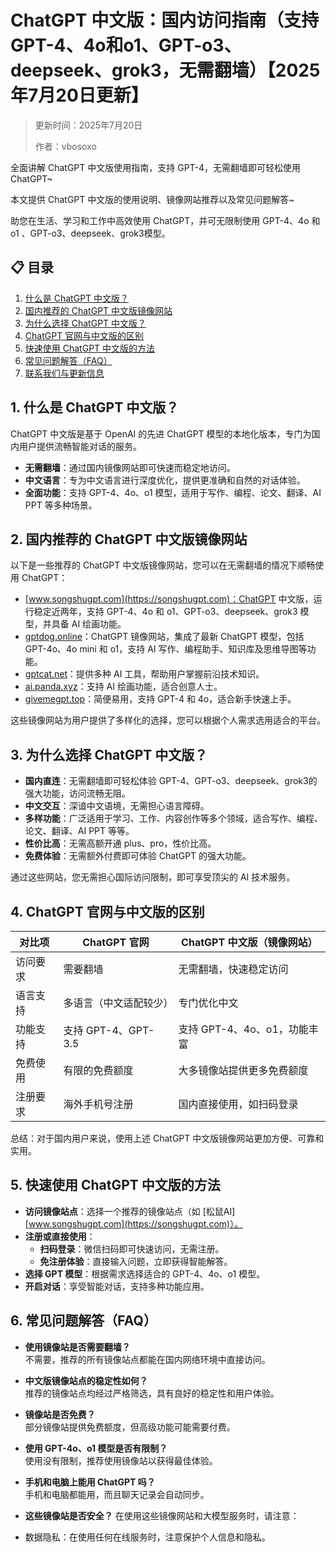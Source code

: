 # ChatGPT 中文版：国内访问指南（支持 GPT-4、4o和o1、GPT-o3、deepseek、grok3，无需翻墙）【2025年7月20日更新】

> 更新时间：2025年7月20日
>
> 作者：vbosoxo

全面讲解 ChatGPT 中文版使用指南，支持 GPT-4，无需翻墙即可轻松使用 ChatGPT~

本文提供 ChatGPT 中文版的使用说明、镜像网站推荐以及常见问题解答~

助您在生活、学习和工作中高效使用 ChatGPT，并可无限制使用 GPT-4、4o 和 o1 、GPT-o3、deepseek、grok3模型。

## 📋 目录
1. [什么是 ChatGPT 中文版？](#什么是-chatgpt-中文版)
2. [国内推荐的 ChatGPT 中文版镜像网站](#国内推荐的-chatgpt-中文版镜像网站)
3. [为什么选择 ChatGPT 中文版？](#为什么选择-chatgpt-中文版)
4. [ChatGPT 官网与中文版的区别](#chatgpt-官网与中文版的区别)
5. [快速使用 ChatGPT 中文版的方法](#快速使用-chatgpt-中文版的方法)
6. [常见问题解答（FAQ）](#常见问题解答faq)
7. [联系我们与更新信息](#联系我们与更新信息)

## 1. 什么是 ChatGPT 中文版？

ChatGPT 中文版是基于 OpenAI 的先进 ChatGPT 模型的本地化版本，专门为国内用户提供流畅智能对话的服务。

- **无需翻墙**：通过国内镜像网站即可快速而稳定地访问。
- **中文语言**：专为中文语言进行深度优化，提供更准确和自然的对话体验。
- **全面功能**：支持 GPT-4、4o、o1 模型，适用于写作、编程、论文、翻译、AI PPT 等多种场景。

## 2. 国内推荐的 ChatGPT 中文版镜像网站

以下是一些推荐的 ChatGPT 中文版镜像网站，您可以在无需翻墙的情况下顺畅使用 ChatGPT：

- [www.songshugpt.com](https://songshugpt.com)：ChatGPT 中文版，运行稳定近两年，支持 GPT-4、4o 和 o1、GPT-o3、deepseek、grok3 模型，并具备 AI 绘画功能。
- [gptdog.online](https://gptdog.online)：ChatGPT 镜像网站，集成了最新 ChatGPT 模型，包括 GPT-4o、4o mini 和 o1，支持 AI 写作、编程助手、知识库及思维导图等功能。
- [gptcat.net](https://gptcat.net)：提供多种 AI 工具，帮助用户掌握前沿技术知识。
- [ai.panda.xyz](https://ai.panda.xyz)：支持 AI 绘画功能，适合创意人士。
- [givemegpt.top](https://givemegpt.top)：简便易用，支持 GPT-4 和 4o，适合新手快速上手。

这些镜像网站为用户提供了多样化的选择，您可以根据个人需求选用适合的平台。

## 3. 为什么选择 ChatGPT 中文版？

- **国内直连**：无需翻墙即可轻松体验 GPT-4、GPT-o3、deepseek、grok3的强大功能，访问流畅无阻。
- **中文交互**：深谙中文语境，无需担心语言障碍。
- **多样功能**：广泛适用于学习、工作、内容创作等多个领域，适合写作、编程、论文、翻译、AI PPT 等等。
- **性价比高**：无需高额开通 plus、pro，性价比高。
- **免费体验**：无需额外付费即可体验 ChatGPT 的强大功能。

通过这些网站，您无需担心国际访问限制，即可享受顶尖的 AI 技术服务。

## 4. ChatGPT 官网与中文版的区别

| 对比项         | ChatGPT 官网       | ChatGPT 中文版（镜像网站） |
|----------------|-------------------|---------------------------|
| 访问要求       | 需要翻墙          | 无需翻墙，快速稳定访问     |
| 语言支持       | 多语言（中文适配较少） | 专门优化中文               |
| 功能支持       | 支持 GPT-4、GPT-3.5 | 支持 GPT-4、4o、o1，功能丰富 |
| 免费使用       | 有限的免费额度    | 大多镜像站提供更多免费额度 |
| 注册要求       | 海外手机号注册    | 国内直接使用，如扫码登录   |

总结：对于国内用户来说，使用上述 ChatGPT 中文版镜像网站更加方便、可靠和实用。

## 5. 快速使用 ChatGPT 中文版的方法

- **访问镜像站点**：选择一个推荐的镜像站点（如 [松鼠AI][www.songshugpt.com](https://songshugpt.com)）。
- **注册或直接使用**：
  - **扫码登录**：微信扫码即可快速访问，无需注册。
  - **免注册体验**：直接输入问题，立即获得智能解答。
- **选择 GPT 模型**：根据需求选择适合的 GPT-4、4o、o1 模型。
- **开启对话**：享受智能对话，支持多种功能应用。

## 6. 常见问题解答（FAQ）

- **使用镜像站是否需要翻墙？**  
  不需要，推荐的所有镜像站点都能在国内网络环境中直接访问。

- **中文版镜像站点的稳定性如何？**  
  推荐的镜像站点均经过严格筛选，具有良好的稳定性和用户体验。

- **镜像站是否免费？**  
  部分镜像站提供免费额度，但高级功能可能需要付费。

- **使用 GPT-4o、o1 模型是否有限制？**  
  使用没有限制，推荐使用镜像站以获得最佳体验。

- **手机和电脑上能用 ChatGPT 吗？**  
  手机和电脑都能用，而且聊天记录会自动同步。

- **这些镜像站是否安全？**
在使用这些镜像网站和大模型服务时，请注意：
- 数据隐私：在使用任何在线服务时，注意保护个人信息和隐私。


